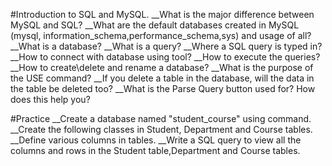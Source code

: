 #Introduction to SQL and MySQL.
__What is the major difference between MySQL and SQL? 
__What are the default databases created in MySQL (mysql, information_schema,performance_schema,sys) and usage of all?
__What is a database?
__What is a query?
__Where a SQL query is typed in?
__How to connect with database using tool?
__How to execute the queries?
__How to create\delete and rename a database?
__What is the purpose of the USE command?
__If you delete a table in the database, will the data in the table be deleted too?
__What is the Parse Query button used for? How does this help you?


#Practice
__Create a database named "student_course" using command.
__Create the following classes in Student, Department and Course tables.
__Define various columns in tables.
__Write a SQL query to view all the columns and rows in the Student table,Department and Course tables.


